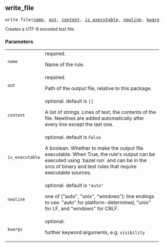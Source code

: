 ## write_file

<pre>
write_file(<a href="#write_file-name">name</a>, <a href="#write_file-out">out</a>, <a href="#write_file-content">content</a>, <a href="#write_file-is_executable">is_executable</a>, <a href="#write_file-newline">newline</a>, <a href="#write_file-kwargs">kwargs</a>)
</pre>

Creates a UTF-8 encoded text file.

### Parameters

<table class="params-table">
  <colgroup>
    <col class="col-param" />
    <col class="col-description" />
  </colgroup>
  <tbody>
    <tr id="write_file-name">
      <td><code>name</code></td>
      <td>
        required.
        <p>
          Name of the rule.
        </p>
      </td>
    </tr>
    <tr id="write_file-out">
      <td><code>out</code></td>
      <td>
        required.
        <p>
          Path of the output file, relative to this package.
        </p>
      </td>
    </tr>
    <tr id="write_file-content">
      <td><code>content</code></td>
      <td>
        optional. default is <code>[]</code>
        <p>
          A list of strings. Lines of text, the contents of the file.
    Newlines are added automatically after every line except the last one.
        </p>
      </td>
    </tr>
    <tr id="write_file-is_executable">
      <td><code>is_executable</code></td>
      <td>
        optional. default is <code>False</code>
        <p>
          A boolean. Whether to make the output file executable.
    When True, the rule's output can be executed using `bazel run` and can
    be in the srcs of binary and test rules that require executable
    sources.
        </p>
      </td>
    </tr>
    <tr id="write_file-newline">
      <td><code>newline</code></td>
      <td>
        optional. default is <code>"auto"</code>
        <p>
          one of ["auto", "unix", "windows"]: line endings to use. "auto"
    for platform-determined, "unix" for LF, and "windows" for CRLF.
        </p>
      </td>
    </tr>
    <tr id="write_file-kwargs">
      <td><code>kwargs</code></td>
      <td>
        optional.
        <p>
          further keyword arguments, e.g. <code>visibility</code>
        </p>
      </td>
    </tr>
  </tbody>
</table>


